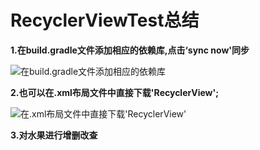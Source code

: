 # RecyclerViewTest总结    

**1.在build.gradle文件添加相应的依赖库,点击‘sync now'同步**   

![在build.gradle文件添加相应的依赖库](https://github.com/Tej-kk/pro/blob/master/RecyclerViewTest/images/1.png)   

**2.也可以在.xml布局文件中直接下载'RecyclerView';**   

![在.xml布局文件中直接下载'RecyclerView'](https://github.com/Tej-kk/pro/blob/master/RecyclerViewTest/images/2.jpg)     
     
**3.对水果进行增删改查** 




